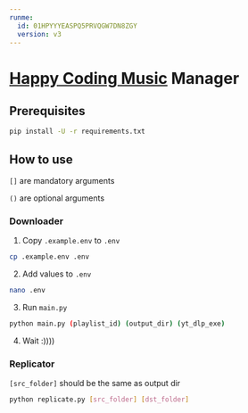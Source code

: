 ```yaml
---
runme:
  id: 01HPYYYEASPQ5PRVQGW7DN8ZGY
  version: v3
---
```


# [Happy Coding Music](https://www.youtube.com/playlist?list=PLSQmKW3jS_HRPnGo1cv9W6IH7Z_-3oAn_) Manager

## Prerequisites

```sh {"id":"01HPYZ4JQQJW20ANETRMWTJZP1"}
pip install -U -r requirements.txt
```

## How to use

`[]` are mandatory arguments

`()` are optional arguments

### Downloader

1. Copy `.example.env` to `.env`

```sh {"id":"01HPYZDSY7HW0N587WWDW9N2Z5"}
cp .example.env .env
```

2. Add values to `.env`

```sh {"id":"01HPYZF5Z2YAYYZANV0JS7QBM6"}
nano .env
```

3. Run `main.py`

```sh {"id":"01HPYZ7J74EMGT2DM1QK0AXT8J"}
python main.py (playlist_id) (output_dir) (yt_dlp_exe)
```

4. Wait :))))

### Replicator

`[src_folder]` should be the same as output dir

```sh {"id":"01HPYZHXF0EMTZDHW6G7RXDA05"}
python replicate.py [src_folder] [dst_folder]
```